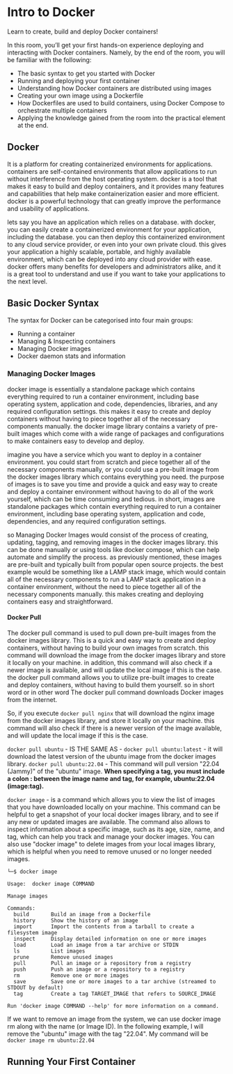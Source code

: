 # Intro to Docker
Learn to create, build and deploy Docker containers!

In this room, you’ll get your first hands-on experience deploying and interacting with Docker containers.
Namely, by the end of the room, you will be familiar with the following:

- The basic syntax to get you started with Docker
- Running and deploying your first container
- Understanding how Docker containers are distributed using images
- Creating your own image using a Dockerfile
- How Dockerfiles are used to build containers, using Docker Compose to orchestrate multiple containers
- Applying the knowledge gained from the room into the practical element at the end.



## Docker 
It is a platform for creating containerized environments for applications. containers are self-contained environments that allow applications to run without interference from the host operating system. docker is a tool that makes it easy to build and deploy containers, and it provides many features and capabilities that help make containerization easier and more efficient. docker is a powerful technology that can greatly improve the performance and usability of applications.

lets say you have an application which relies on a database. with docker, you can easily create a containerized environment for your application, including the database. you can then deploy this containerized environment to any cloud service provider, or even into your own private cloud. this gives your application a highly scalable, portable, and highly available environment, which can be deployed into any cloud provider with ease. docker offers many benefits for developers and administrators alike, and it is a great tool to understand and use if you want to take your applications to the next level.



## Basic Docker Syntax 
The syntax for Docker can be categorised into four main groups:
- Running a container
- Managing & Inspecting containers
- Managing Docker images
- Docker daemon stats and information

### Managing Docker Images
docker image is essentially a standalone package which contains everything required to run a container environment, including base operating system, application and code, dependencies, libraries, and any required configuration settings. this makes it easy to create and deploy containers without having to piece together all of the necessary components manually. the docker image library contains a variety of pre-built images which come with a wide range of packages and configurations to make containers easy to develop and deploy.

imagine you have a service which you want to deploy in a container environment. you could start from scratch and piece together all of the necessary components manually, or you could use a pre-built image from the docker images library which contains everything you need. the purpose of images is to save you time and provide a quick and easy way to create and deploy a container environment without having to do all of the work yourself, which can be time consuming and tedious. in short, images are standalone packages which contain everything required to run a container environment, including base operating system, application and code, dependencies, and any required configuration settings.

so Managing Docker Images would consist of the process of creating, updating, tagging, and removing images in the docker images library. this can be done manually or using tools like docker compose, which can help automate and simplify the process. as previously mentioned, these images are pre-built and typically built from popular open source projects. the best example would be something like a LAMP stack image, which would contain all of the necessary components to run a LAMP stack application in a container environment, without the need to piece together all of the necessary components manually. this makes creating and deploying containers easy and straightforward.
#### Docker Pull
The docker pull command is used to pull down pre-built images from the docker images library. This is a quick and easy way to create and deploy containers, without having to build your own images from scratch. this command will download the image from the docker images library and store it locally on your machine. in addition, this command will also check if a newer image is available, and will update the local image if this is the case. the docker pull command allows you to utilize pre-built images to create and deploy containers, without having to build them yourself. so in short word or in other word The docker pull command downloads Docker images from the internet.

So, if you execute `docker pull nginx` that will download the nginx image from the docker images library, and store it locally on your machine. this command will also check if there is a newer version of the image available, and will update the local image if this is the case.

`docker pull ubuntu` - IS THE SAME AS - `docker pull ubuntu:latest` - it will download the latest version of the ubuntu image from the docker images library.
`docker pull ubuntu:22.04` - This command will pull version "22.04 (Jammy)" of the "ubuntu" image.
**When specifying a tag, you must include a colon : between the image name and tag, for example, ubuntu:22.04 (image:tag).**

`docker image` - is a command which allows you to view the list of images that you have downloaded locally on your machine. This command can be helpful to get a snapshot of your local docker images library, and to see if any new or updated images are available. The command also allows to inspect information about a specific image, such as its age, size, name, and tag, which can help you track and manage your docker images. You can also use "docker image" to delete images from your local images library, which is helpful when you need to remove unused or no longer needed images.

```┌──(nazu㉿Nazu)-[~]
└─$ docker image

Usage:  docker image COMMAND

Manage images

Commands:
  build       Build an image from a Dockerfile
  history     Show the history of an image
  import      Import the contents from a tarball to create a filesystem image
  inspect     Display detailed information on one or more images
  load        Load an image from a tar archive or STDIN
  ls          List images
  prune       Remove unused images
  pull        Pull an image or a repository from a registry
  push        Push an image or a repository to a registry
  rm          Remove one or more images
  save        Save one or more images to a tar archive (streamed to STDOUT by default)
  tag         Create a tag TARGET_IMAGE that refers to SOURCE_IMAGE

Run 'docker image COMMAND --help' for more information on a command.
```
If we want to remove an image from the system, we can use docker image rm along with the name (or Image ID). In the following example, I will remove the "ubuntu" image with the tag "22.04". My command will be `docker image rm ubuntu:22.04`                                                                                   



## Running Your First Container 
